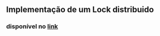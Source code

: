 ## Implementação de um Lock distribuido

### disponível no [link](https://dsandrade.info/2025/06/05/lockDistribuido/#Implementacao)